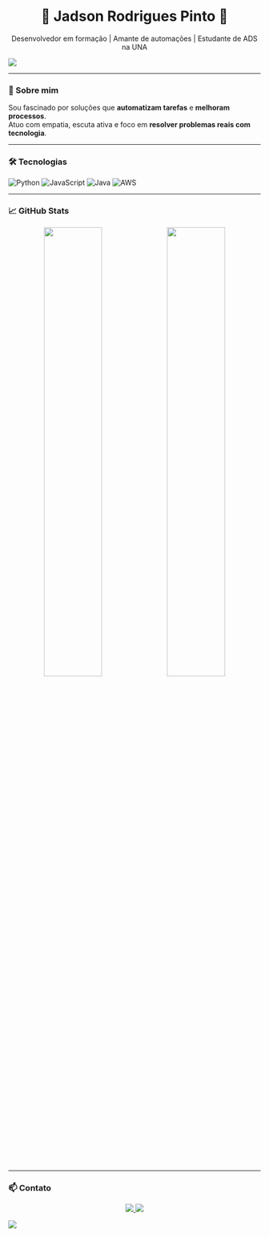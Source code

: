 <h1 align="center">🚀 Jadson Rodrigues Pinto 🚀</h1>
<p align="center">
  Desenvolvedor em formação | Amante de automações | Estudante de ADS na UNA
</p>

<img src="https://capsule-render.vercel.app/api?type=waving&color=6e40c9&height=100&section=header&text=Bem-vindo%20ao%20meu%20perfil!&fontColor=ffffff&fontSize=30&animation=twinkling" />

---

### 🧠 Sobre mim

Sou fascinado por soluções que **automatizam tarefas** e **melhoram processos**.  
Atuo com empatia, escuta ativa e foco em **resolver problemas reais com tecnologia**.

---

### 🛠️ Tecnologias

![Python](https://img.shields.io/badge/Python-3776AB?style=flat-square&logo=python&logoColor=white)
![JavaScript](https://img.shields.io/badge/JavaScript-F7DF1E?style=flat-square&logo=javascript&logoColor=black)
![Java](https://img.shields.io/badge/Java-ED8B00?style=flat-square&logo=java&logoColor=white)
![AWS](https://img.shields.io/badge/AWS-232F3E?style=flat-square&logo=amazonaws&logoColor=white)

---

### 📈 GitHub Stats

<p align="center">
  <img width="48%" src="https://github-readme-stats.vercel.app/api?username=SEU_USUARIO&show_icons=true&theme=dracula"/>
  <img width="48%" src="https://github-readme-stats.vercel.app/api/top-langs/?username=SEU_USUARIO&layout=compact&theme=dracula"/>
</p>

---

### 📫 Contato

<p align="center">
  <a href="https://linkedin.com/in/SEU-LINKEDIN">
    <img src="https://img.shields.io/badge/LinkedIn-Conectar-blue?style=for-the-badge&logo=linkedin"/>
  </a>
  <a href="mailto:jadson@email.com">
    <img src="https://img.shields.io/badge/Email-Enviar-red?style=for-the-badge&logo=gmail"/>
  </a>
</p>

<img src="https://capsule-render.vercel.app/api?type=waving&color=6e40c9&height=100&section=footer" />
